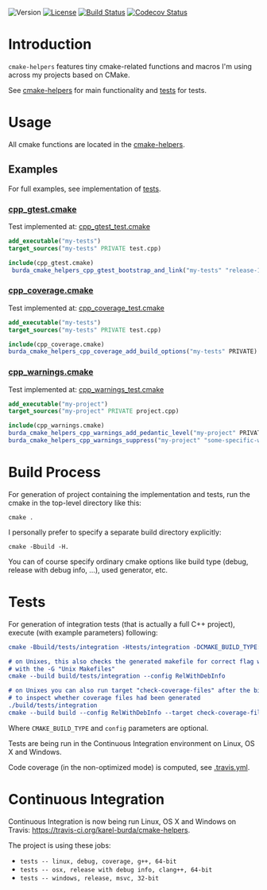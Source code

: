 ![Version](https://img.shields.io/badge/version-1.1.4-green.svg)
[![License](https://img.shields.io/badge/license-MIT_License-green.svg?style=flat)](LICENSE)
[![Build Status](https://travis-ci.org/karel-burda/cmake-helpers.svg?branch=master)](https://travis-ci.org/karel-burda/cmake-helpers)
[![Codecov Status](https://codecov.io/gh/karel-burda/cmake-helpers/branch/develop/graph/badge.svg)](https://codecov.io/gh/karel-burda/cmake-helpers/branch/develop)

# Introduction
`cmake-helpers` features tiny cmake-related functions and macros I'm using across my projects based on CMake.

See [cmake-helpers](cmake-helpers) for main functionality and [tests](tests) for tests.

# Usage
All cmake functions are located in the [cmake-helpers](cmake-helpers).

## Examples
For full examples, see implementation of [tests](tests/integration).

### [cpp_gtest.cmake](cmake-helpers/cpp_gtest.cmake)
Test implemented at: [cpp_gtest_test.cmake](tests/integration/cpp_gtest_test.cmake)
```cmake
add_executable("my-tests")
target_sources("my-tests" PRIVATE test.cpp)

include(cpp_gtest.cmake)
 burda_cmake_helpers_cpp_gtest_bootstrap_and_link("my-tests" "release-1.8.1" "Release" PUBLIC)
```

### [cpp_coverage.cmake](cmake-helpers/cpp_coverage.cmake)
Test implemented at: [cpp_coverage_test.cmake](tests/integration/cpp_coverage_test.cmake)
```cmake
add_executable("my-tests")
target_sources("my-tests" PRIVATE test.cpp)

include(cpp_coverage.cmake)
burda_cmake_helpers_cpp_coverage_add_build_options("my-tests" PRIVATE)
```

### [cpp_warnings.cmake](cmake-helpers/cpp_warnings.cmake)
Test implemented at: [cpp_warnings_test.cmake](tests/integration/cpp_warnings_test.cmake)
```cmake
add_executable("my-project")
target_sources("my-project" PRIVATE project.cpp)

include(cpp_warnings.cmake)
burda_cmake_helpers_cpp_warnings_add_pedantic_level("my-project" PRIVATE)
burda_cmake_helpers_cpp_warnings_suppress("my-project" "some-specific-warning" PRIVATE)
```

# Build Process
For generation of project containing the implementation and tests, run the cmake in the top-level directory like this:

`cmake .`

I personally prefer to specify a separate build directory explicitly:

`cmake -Bbuild -H.`

You can of course specify ordinary cmake options like build type (debug, release with debug info, ...), used generator, etc.

# Tests
For generation of integration tests (that is actually a full C++ project), execute (with example parameters) following:

```cmake
cmake -Bbuild/tests/integration -Htests/integration -DCMAKE_BUILD_TYPE:STRING=RelWithDebInfo

# on Unixes, this also checks the generated makefile for correct flag when used
# with the -G "Unix Makefiles"
cmake --build build/tests/integration --config RelWithDebInfo

# on Unixes you can also run target "check-coverage-files" after the binary was executed
# to inspect whether coverage files had been generated
./build/tests/integration
cmake --build build --config RelWithDebInfo --target check-coverage-files
```

Where `CMAKE_BUILD_TYPE` and `config` parameters are optional.

Tests are being run in the Continuous Integration environment on Linux, OS X and Windows.

Code coverage (in the non-optimized mode) is computed, see [.travis.yml](.travis.yml).

# Continuous Integration
Continuous Integration is now being run Linux, OS X and Windows on Travis: https://travis-ci.org/karel-burda/cmake-helpers.

The project is using these jobs:
* `tests -- linux, debug, coverage, g++, 64-bit`
* `tests -- osx, release with debug info, clang++, 64-bit`
* `tests -- windows, release, msvc, 32-bit`
